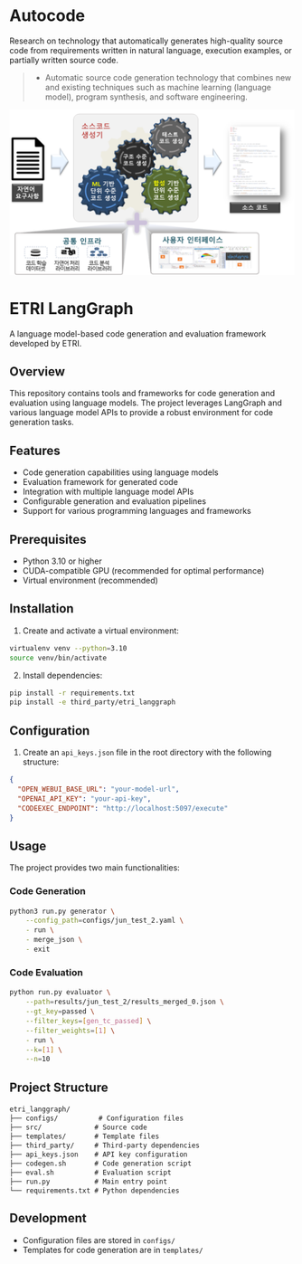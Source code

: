 # Autocode

Research on technology that automatically generates high-quality source code from requirements written in natural language, execution examples, or partially written source code.

>-  Automatic source code generation technology that combines new and existing techniques such as machine learning (language model), program synthesis, and software engineering.

![image](./overview_autocode.png)

# ETRI LangGraph

A language model-based code generation and evaluation framework developed by ETRI.

## Overview

This repository contains tools and frameworks for code generation and evaluation using language models. The project leverages LangGraph and various language model APIs to provide a robust environment for code generation tasks.

## Features

- Code generation capabilities using language models
- Evaluation framework for generated code
- Integration with multiple language model APIs
- Configurable generation and evaluation pipelines
- Support for various programming languages and frameworks

## Prerequisites

- Python 3.10 or higher
- CUDA-compatible GPU (recommended for optimal performance)
- Virtual environment (recommended)

## Installation

1. Create and activate a virtual environment:
```bash
virtualenv venv --python=3.10
source venv/bin/activate  
```

2. Install dependencies:
```bash
pip install -r requirements.txt
pip install -e third_party/etri_langgraph
```

## Configuration

1. Create an `api_keys.json` file in the root directory with the following structure:
```json
{
  "OPEN_WEBUI_BASE_URL": "your-model-url",
  "OPENAI_API_KEY": "your-api-key",
  "CODEEXEC_ENDPOINT": "http://localhost:5097/execute"
}
```

## Usage

The project provides two main functionalities:

### Code Generation

```bash
python3 run.py generator \
    --config_path=configs/jun_test_2.yaml \
    - run \
    - merge_json \
    - exit
```

### Code Evaluation

```bash
python run.py evaluator \
    --path=results/jun_test_2/results_merged_0.json \
    --gt_key=passed \
    --filter_keys=[gen_tc_passed] \
    --filter_weights=[1] \
    - run \
    --k=[1] \
    --n=10
```

## Project Structure

```
etri_langgraph/
├── configs/          # Configuration files
├── src/             # Source code
├── templates/       # Template files
├── third_party/     # Third-party dependencies
├── api_keys.json    # API key configuration
├── codegen.sh       # Code generation script
├── eval.sh          # Evaluation script
├── run.py           # Main entry point
└── requirements.txt # Python dependencies
```

## Development

- Configuration files are stored in `configs/`
- Templates for code generation are in `templates/`

